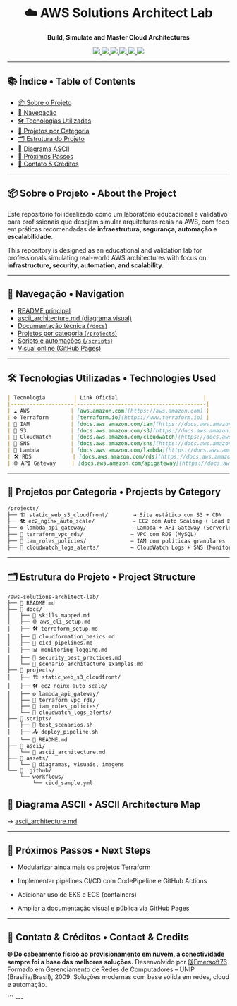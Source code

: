<h1 align="center">☁️ AWS Solutions Architect Lab</h1>
<p align="center"><strong>Build, Simulate and Master Cloud Architectures</strong></p>

<p align="center">
  <a href="https://aws.amazon.com/" target="_blank">
    <img src="https://img.shields.io/badge/AWS-Cloud-orange?logo=amazonaws&style=for-the-badge" />
  </a>
  <a href="https://www.terraform.io/" target="_blank">
    <img src="https://img.shields.io/badge/Terraform-IaC-7B42BC?logo=terraform&style=for-the-badge" />
  </a>
  <a href="https://docs.aws.amazon.com/lambda/" target="_blank">
    <img src="https://img.shields.io/badge/Serverless-Lambda-yellow?logo=awslambda&style=for-the-badge" />
  </a>
  <a href="https://docs.aws.amazon.com/IAM/latest/UserGuide/introduction.html" target="_blank">
    <img src="https://img.shields.io/badge/Security-IAM-blue?logo=amazonaws&style=for-the-badge" />
  </a>
  <a href="https://docs.aws.amazon.com/vpc/" target="_blank">
    <img src="https://img.shields.io/badge/Networking-VPC-green?style=for-the-badge" />
  </a>
  <a href="https://Emersoft76.github.io/aws-solutions-architect-lab" target="_blank">
    <img src="https://img.shields.io/badge/Docs-Online-success?logo=github&style=for-the-badge" />
  </a>
</p>

---

## 📚 Índice • Table of Contents

- [📦 Sobre o Projeto](#-sobre-o-projeto--about-the-project)
- [🧭 Navegação](#-navegação--navigation)
- [🛠️ Tecnologias Utilizadas](#-tecnologias-utilizadas--technologies-used)
- [🚧 Projetos por Categoria](#-projetos-por-categoria--projects)
- [🗂️ Estrutura do Projeto](#-estrutura-do-projeto--project-structure)
- [🧭 Diagrama ASCII](#-diagrama-ascii--ascii-diagram)
- [🧠 Próximos Passos](#-próximos-passos--next-steps)
- [🤝 Contato & Créditos](#-contato--créditos)

---

## 📦 Sobre o Projeto • About the Project

Este repositório foi idealizado como um laboratório educacional e validativo para profissionais que desejam simular arquiteturas reais na AWS, com foco em práticas recomendadas de **infraestrutura, segurança, automação e escalabilidade**.

This repository is designed as an educational and validation lab for professionals simulating real-world AWS architectures with focus on **infrastructure, security, automation, and scalability**.

---

## 🧭 Navegação • Navigation

- [README principal](./README.md)
- [ascii_architecture.md (diagrama visual)](./ascii/ascii_architecture.md)
- [Documentação técnica (`/docs`)](./docs/)
- [Projetos por categoria (`/projects`)](./projects/)
- [Scripts e automações (`/scripts`)](./scripts/)
- [Visual online (GitHub Pages)](https://Emersoft76.github.io/aws-solutions-architect-lab)

---

## 🛠️ Tecnologias Utilizadas • Technologies Used

```markdown
| Tecnologia         | Link Oficial                           |
|--------------------|-----------------------------------------|
| ☁️ AWS             | [aws.amazon.com](https://aws.amazon.com) |
| ⚙️ Terraform       | [terraform.io](https://www.terraform.io) |
| 📘 IAM             | [docs.aws.amazon.com/iam](https://docs.aws.amazon.com/iam) |
| 📂 S3              | [docs.aws.amazon.com/s3](https://docs.aws.amazon.com/s3) |
| 📡 CloudWatch      | [docs.aws.amazon.com/cloudwatch](https://docs.aws.amazon.com/cloudwatch) |
| 🔔 SNS             | [docs.aws.amazon.com/sns](https://docs.aws.amazon.com/sns) |
| 🚀 Lambda          | [docs.aws.amazon.com/lambda](https://docs.aws.amazon.com/lambda) |
| 🛠️ RDS             | [docs.aws.amazon.com/rds](https://docs.aws.amazon.com/rds) |
| 🌐 API Gateway     | [docs.aws.amazon.com/apigateway](https://docs.aws.amazon.com/apigateway) |
```

---

## 🚧 Projetos por Categoria • Projects by Category

```markdown
/projects/
├── 🏗️ static_web_s3_cloudfront/        → Site estático com S3 + CDN
├── 🛠️ ec2_nginx_auto_scale/            → EC2 com Auto Scaling + Load Balancer
├── ⚙️ lambda_api_gateway/              → Lambda + API Gateway (Serverless)
├── 🧩 terraform_vpc_rds/               → VPC com RDS (MySQL)
├── 🪪 iam_roles_policies/              → IAM com políticas granulares
├── 📡 cloudwatch_logs_alerts/          → CloudWatch Logs + SNS (Monitoramento)
```
---

## 🗂️ Estrutura do Projeto • Project Structure
```
/aws-solutions-architect-lab/
├── 📄 README.md
├── 📁 docs/
│   ├── 🧠 skills_mapped.md
│   ├── 🌐 aws_cli_setup.md
│   ├── 🛠️ terraform_setup.md
│   ├── 🧩 cloudformation_basics.md
│   ├── 🚀 cicd_pipelines.md
│   ├── 📊 monitoring_logging.md
│   ├── 🔐 security_best_practices.md
│   └── 📄 scenario_architecture_examples.md
├── 📁 projects/
│   ├── 🏗️ static_web_s3_cloudfront/
│   ├── 🛠️ ec2_nginx_auto_scale/
│   ├── ⚙️ lambda_api_gateway/
│   ├── 🧩 terraform_vpc_rds/
│   ├── 🪪 iam_roles_policies/
│   └── 📡 cloudwatch_logs_alerts/
├── 📁 scripts/
│   ├── 🧪 test_scenarios.sh
│   ├── 📤 deploy_pipeline.sh
│   └── 📄 README.md
├── 📁 ascii/
│   └── 📄 ascii_architecture.md
├── 📁 assets/
│   └── 📄 diagramas, visuais, imagens
└── 📁 .github/
    └── workflows/
        └── cicd_sample.yml
```

## 🧭 Diagrama ASCII • ASCII Architecture Map

→ [ascii_architecture.md](./ascii/ascii_architecture.md)

---

## 🧠 Próximos Passos • Next Steps

* Modularizar ainda mais os projetos Terraform

* Implementar pipelines CI/CD com CodePipeline e GitHub Actions

* Adicionar uso de EKS e ECS (containers)

* Ampliar a documentação visual e pública via GitHub Pages

---

## 🤝 Contato & Créditos • Contact & Credits

<p align="center">

<strong>🌐 Do cabeamento físico ao provisionamento em nuvem, a conectividade sempre foi a base das melhores soluções.</strong>
Desenvolvido por <a href="https://github.com/Emersoft76">@Emersoft76</a>
Formado em Gerenciamento de Redes de Computadores – UNIP (Brasília/Brasil), 2009.
Soluções modernas com base sólida em redes, cloud e automação.
</p> ```
---
